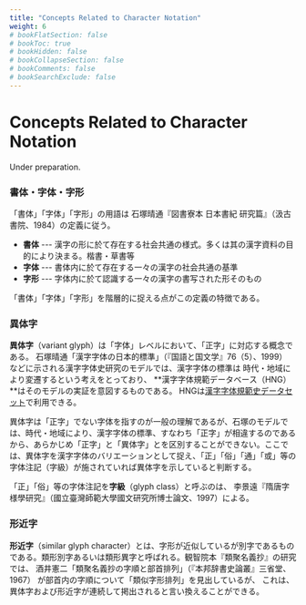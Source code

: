 ```yaml
---
title: "Concepts Related to Character Notation"
weight: 6
# bookFlatSection: false
# bookToc: true
# bookHidden: false
# bookCollapseSection: false
# bookComments: false
# bookSearchExclude: false
---
```


# Concepts Related to Character Notation

Under preparation.

### 書体・字体・字形

「書体」「字体」「字形」の用語は
石塚晴通『図書寮本 日本書紀 研究篇』（汲古書院、1984）の定義に従う。

- **書体** --- 漢字の形に於て存在する社会共通の様式。多くは其の漢字資料の目的により決まる。楷書・草書等
- **字体** --- 書体内に於て存在する一々の漢字の社会共通の基準
- **字形** --- 字体内に於て認識する一々の漢字の書写された形そのもの

「書体」「字体」「字形」を階層的に捉える点がこの定義の特徴である。

### 異体字

**異体字**（variant glyph）は「字体」レベルにおいて、「正字」に対応する概念である。
石塚晴通「漢字字体の日本的標準」（『国語と国文学』76（5）、1999）
などに示される漢字字体史研究のモデルでは、漢字字体の標準は
時代・地域により変遷するという考えをとっており、
**漢字字体規範データベース（HNG）**はそのモデルの実証を意図するものである。
HNGは[漢字字体規範史データセット](https://www.hng-data.org)で利用できる。

異体字は「正字」でない字体を指すのが一般の理解であるが、石塚のモデルでは、時代・地域により、漢字字体の標準、すなわち「正字」が相違するのであるから、あらかじめ「正字」と「異体字」とを区別することができない。ここでは、異体字を漢字字体のバリエーションとして捉え、「正」「俗」「通」「或」等の字体注記（字級）が施されていれば異体字を示していると判断する。

「正」「俗」等の字体注記を**字級**（glyph class）と呼ぶのは、
李景遠『隋唐字様學研究』（國立臺灣師範大學國文研究所博士論文、1997）による。

### 形近字

**形近字**（similar glyph character）とは、字形が近似しているが別字であるものである。類形別字あるいは類形異字と呼ばれる。観智院本『類聚名義抄』の研究では、
酒井憲二「類聚名義抄の字順と部首排列」（『本邦辞書史論叢』三省堂、1967）
が部首内の字順について「類似字形排列」を見出しているが、
これは、異体字および形近字が連続して掲出されると言い換えることができる。
